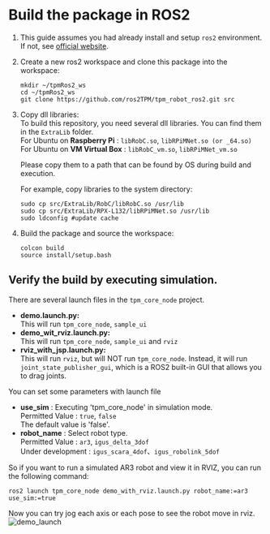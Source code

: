 # Build the package in ROS2

1. This guide assumes you had already install and setup `ros2` environment. If not, see [official website](https://docs.ros.org/en/humble/Installation.html).

2. Create a new ros2 workspace and clone this package into the workspace:

    ```
    mkdir ~/tpmRos2_ws
    cd ~/tpmRos2_ws
    git clone https://github.com/ros2TPM/tpm_robot_ros2.git src
    ```

3. Copy dll libraries:  
   To build this repository, you need several dll libraries. You can find them in the `ExtraLib` folder.  
   For Ubuntu on **Raspberry Pi** : `libRobC.so`, `libRPiMNet.so (or _64.so)`  
   For Ubuntu on **VM Virtual Box** : `libRobC_vm.so`, `libRPiMNet_vm.so`  

   Please copy them to a path that can be found by OS during build and execution.  

   For example, copy libraries to the system directory:
    ```
    sudo cp src/ExtraLib/RobC/libRobC.so /usr/lib
    sudo cp src/ExtraLib/RPX-L132/libRPiMNet.so /usr/lib
    sudo ldconfig #update cache
    ```

3. Build the package and source the workspace:

    ```
    colcon build
    source install/setup.bash
    ```

## Verify the build by executing simulation.  

There are several launch files in the `tpm_core_node` project.
- **demo.launch.py:**  
  This will run `tpm_core_node`, `sample_ui` 
- **demo_wit_rviz.launch.py:**  
  This will run `tpm_core_node`, `sample_ui` and `rviz`
- **rviz_with_jsp.launch.py:**  
  This will run `rviz`, but will NOT run `tpm_core_node`. Instead, it will run `joint_state_publisher_gui`, which is a ROS2 built-in GUI that allows you to drag joints.

You can set some parameters with launch file
- **use_sim** : Executing 'tpm_core_node' in simulation mode.  
  Permitted Value : `true`, `false`  
  The default value is 'false'.
- **robot_name** : Select robot type.  
  Permitted Value : `ar3`, `igus_delta_3dof`  
  Under development : `igus_scara_4dof`、`igus_robolink_5dof`

So if you want to run a simulated AR3 robot and view it in RVIZ, you can run the following command:

    ros2 launch tpm_core_node demo_with_rviz.launch.py robot_name:=ar3 use_sim:=true
    
Now you can try jog each axis or each pose to see the robot move in rviz.  
![demo_launch](https://github.com/ros2TPM/tpm_robot_ros2/assets/79964174/a8c19d9e-d2e4-4068-9064-cb7bb75b4ba7)



